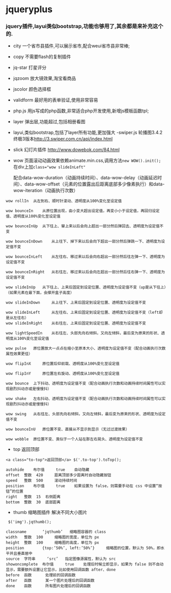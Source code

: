 # jqueryplus
### jquery插件,layui类似bootstrap,功能也够用了,其余都是来补充这个的.
- city  一个省市县插件,可以展示省市,配合weui省市县非常棒;
- copy 不需要flash的复制插件
- jq-star 打星评分
- jqzoom 放大镜效果,淘宝看商品
- jscolor 颜色选择框
- validform 最好用的表单验证,使用非常容易
- php.js 用js写成的php函数,非常适合php开发使用,新增js模板函数tpl;
- layer 弹出层,功能超过,包括相册看图
- layui,类似bootstrap,包括了layer所有功能,更加强大
-swiper.js 轮播图3.4.2终极3版本<http://3.swiper.com.cn/api/index.html>
- slick 幻灯片插件 <http://www.dowebok.com/84.html>
- wow 页面滚动动画效果依赖animate.min.css,调用方法`new WOW().init();` 在div上加`class="wow slideInLeft"`

   配合data-wow-duration（动画持续时间）、data-wow-delay（动画延迟时间）、data-wow-offset（元素的位置露出后距离底部多少像素执行）和data-wow-iteration（动画执行次数）

~~~
wow rollIn 	从左到右、顺时针滚动、透明度从100%变化至设定值
  	 
wow bounceIn 	从原位置出现，由小变大超出设定值，再变小小于设定值，再回归设定值、透明度从100%变化至设定值

wow bounceInUp 	从下往上、窜上来以后会向上超出一部分然后弹回去、透明度为设定值不变

wow bounceInDown 	从上往下、掉下来以后会向下超出一部分然后弹跳一下、透明度为设定值不变

wow bounceInLeft 	从左往右、移过来以后会向右超出一部分然后往左弹一下、透明度为设定值不变

wow bounceInRight 	从右往左、移过来以后会向左超出一部分然后往右弹一下、透明度为设定值不变
  	 
wow slideInUp 	从下往上、上来后固定到设定位置、透明度为设定值不变（up是从下往上）（如果元素在最下面，会撑开盒子高度）

wow slideInDown 	从上往下、上来后固定到设定位置、透明度为设定值不变

wow slideInLeft 	从左往右、上来后固定到设定位置、透明度为设定值不变（left却是从左往右）
wow slideInRight 	从右往左、上来后固定到设定位置、透明度为设定值不变
  	 
wow lightSpeedIn 	从右往左、头部先向右倾斜，又向左倾斜，最后变为原来的形状、透明度从100%变化至设定值

wow pulse 	原位置放大一点点在缩小至原本大小、透明度为设定值不变（配合动画执行次数属性效果更佳）

wow flipInX 	原位置后仰前栽、透明度从100%变化至设定值

wow flipInY 	原位置左右旋动、透明度从100%变化至设定值

wow bounce 	上下抖动、透明度为设定值不变（配合动画执行次数和动画持续时间属性可以实现剧烈抖动亦或是慢慢抖）

wow shake 	左右抖动、透明度为设定值不变（配合动画执行次数和动画持续时间属性可以实现剧烈抖动亦或是慢慢抖）

wow swing 	从右往左、头部先向右倾斜，又向左倾斜，最后变为原来的形状、透明度为设定值不变

wow bounceInU 	原位置不变、直接从不显示到显示（无过过渡效果）

wow wobble 	原位置不变、类似于一个人站在那左右晃头、透明度为设定值不变

~~~

-  top 返回顶部

 `<a class="to-top">返回顶部</a> $('.to-top').toTop();`

~~~
autohide 	布尔值 	true 	自动隐藏
offset 	整数 	420 	距离顶部多少距离时自动隐藏按钮
speed 	整数 	500 	滚动持续时间
position 	布尔值 	true 	如果设置为 false，则需要手动在 css 中设置“按钮”的位置
right 	整数 	15 	右侧距离
bottom 	整数 	30 	底部距离
~~~


- thumb 缩略图插件 解决不同大小图片

` $('img').jqthumb();`

~~~
classname 		‘jqthumb’ 	缩略图容器的 class
width 	整数 	100 	缩略图的宽度，单位为 px
height 	整数 	100 	缩略图的高度，单位为 px
position 		{top:’50%’, left:’50%’} 	缩略图的位置，默认为 50%，即水平并且垂直居中
source 	字符串 	‘src’ 	指定图像源属性，默认为 src
showoncomplete 	布尔值 	true 	处理后时候立即显示，如果为 false 则不自动显示，需要额外设置让它显示，比如使用回调函数 after、done
before 	函数 		处理前的回调函数
after 	函数 		某一个图片处理后的回调函数
done 	函数 		所有图片处理后的回调函数
~~~

